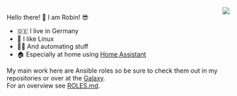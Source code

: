 <img align="right" src="https://github-readme-stats.vercel.app/api?username=thorian93&show_icons=true">

Hello there! :wave: I am Robin! :sunglasses:

- :de: I live in Germany
- :penguin: I like Linux
- :man_technologist: And automating stuff
- :house: Especially at home using [Home Assistant](https://www.home-assistant.io/)

My main work here are Ansible roles so be sure to check them out in my repositories or over at the [Galaxy](https://galaxy.ansible.com/thorian93).  
For an overview see [ROLES.md](ROLES.md).